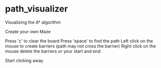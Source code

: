 # path_visualizer
Visualizing the A* algorithm

Create your own Maze

Press 'c' to clear the board
Press 'space' to find the path
Left click on the mouse to create barriers (path may not cross the barrier)
Right click on the mouse delete the barriers or your start and end

Start clicking away
